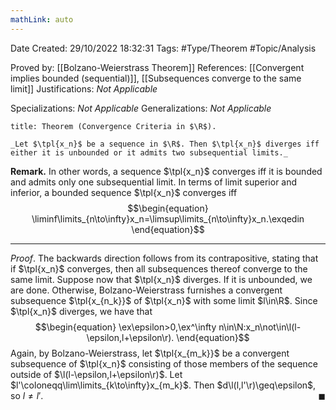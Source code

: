 ```yaml
---
mathLink: auto
---
```


<div class="topSpace"></div>

Date Created: 29/10/2022 18:32:31
Tags: #Type/Theorem #Topic/Analysis

Proved by: [[Bolzano-Weierstrass Theorem]]
References: [[Convergent implies bounded (sequential)]], [[Subsequences converge to the same limit]]
Justifications: _Not Applicable_

Specializations: _Not Applicable_
Generalizations: _Not Applicable_

``` ad-Theorem
title: Theorem (Convergence Criteria in $\R$).

_Let $\tpl{x_n}$ be a sequence in $\R$. Then $\tpl{x_n}$ diverges iff either it is unbounded or it admits two subsequential limits._

```

**Remark.** In other words, a sequence $\tpl{x_n}$ converges iff it is bounded and admits only one subsequential limit. In terms of limit superior and inferior, a bounded sequence $\tpl{x_n}$ converges iff
$$\begin{equation}
    \liminf\limits_{n\to\infty}x_n=\limsup\limits_{n\to\infty}x_n.\exqedin
\end{equation}$$

---

_Proof_. The backwards direction follows from its contrapositive, stating that if $\tpl{x_n}$ converges, then all subsequences thereof converge to the same limit. Suppose now that $\tpl{x_n}$ diverges. If it is unbounded, we are done. Otherwise, Bolzano-Weierstrass furnishes a convergent subsequence $\tpl{x_{n_k}}$ of $\tpl{x_n}$ with some limit $l\in\R$. Since $\tpl{x_n}$ diverges, we have that
$$\begin{equation}
    \ex\epsilon>0,\ex^\infty n\in\N:x_n\not\in\l(l-\epsilon,l+\epsilon\r).
\end{equation}$$
Again, by Bolzano-Weierstrass, let $\tpl{x_{m_k}}$ be a convergent subsequence of $\tpl{x_n}$ consisting of those members of the sequence outside of $\l(l-\epsilon,l+\epsilon\r)$. Let $l'\coloneqq\lim\limits_{k\to\infty}x_{m_k}$. Then $d\l(l,l'\r)\geq\epsilon$, so $l\neq l'$.<span style="float:right;">$\blacksquare$</span>
